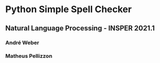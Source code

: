 # Python Simple Spell Checker
## Natural Language Processing - INSPER 2021.1

### André Weber
### Matheus Pellizzon
